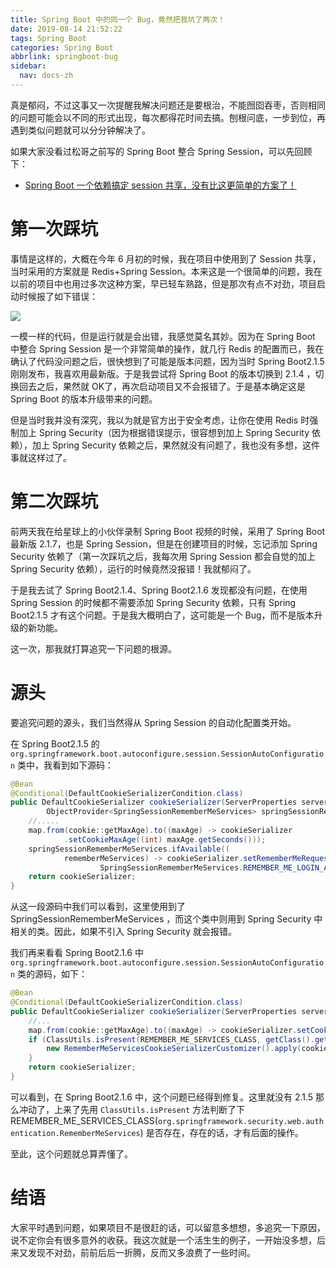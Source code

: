 ```yaml
---
title: Spring Boot 中的同一个 Bug，竟然把我坑了两次！
date: 2019-08-14 21:52:22
tags: Spring Boot
categories: Spring Boot
abbrlink: springboot-bug
sidebar:
  nav: docs-zh
---
```


真是郁闷，不过这事又一次提醒我解决问题还是要根治，不能囫囵吞枣，否则相同的问题可能会以不同的形式出现，每次都得花时间去搞。刨根问底，一步到位，再遇到类似问题就可以分分钟解决了。

<!--more-->

如果大家没看过松哥之前写的 Spring Boot 整合 Spring Session，可以先回顾下：

- [Spring Boot 一个依赖搞定 session 共享，没有比这更简单的方案了！](https://mp.weixin.qq.com/s/xs67SzSkMLz6-HgZVxTDFw)

# 第一次踩坑

事情是这样的，大概在今年 6 月初的时候，我在项目中使用到了 Session 共享，当时采用的方案就是 Redis+Spring Session。本来这是一个很简单的问题，我在以前的项目中也用过多次这种方案，早已轻车熟路，但是那次有点不对劲，项目启动时候报了如下错误：

![](http://www.javaboy.org/images/boot/31-1.png)

一模一样的代码，但是运行就是会出错，我感觉莫名其妙。因为在 Spring Boot 中整合 Spring Session 是一个非常简单的操作，就几行 Redis 的配置而已，我在确认了代码没问题之后，很快想到了可能是版本问题，因为当时 Spring Boot2.1.5 刚刚发布，我喜欢用最新版。于是我尝试将 Spring Boot 的版本切换到 2.1.4 ，切换回去之后，果然就 OK了，再次启动项目又不会报错了。于是基本确定这是 Spring Boot 的版本升级带来的问题。

但是当时我并没有深究，我以为就是官方出于安全考虑，让你在使用 Redis 时强制加上 Spring Security（因为根据错误提示，很容想到加上 Spring Security 依赖），加上 Spring Security 依赖之后，果然就没有问题了，我也没有多想，这件事就这样过了。​

# 第二次踩坑

前两天我在给星球上的小伙伴录制 Spring Boot 视频的时候，采用了  Spring Boot 最新版 2.1.7，也是 Spring Session，但是在创建项目的时候，忘记添加 Spring Security 依赖了（第一次踩坑之后，我每次用 Spring Session 都会自觉的加上 Spring Security 依赖），运行的时候竟然没报错！我就郁闷了。

于是我去试了 Spring Boot2.1.4、Spring Boot2.1.6 发现都没有问题，在使用 Spring Session 的时候都不需要添加 Spring Security 依赖，只有 Spring Boot2.1.5 才有这个问题。于是我大概明白了，这可能是一个 Bug，而不是版本升级的新功能。

这一次，那我就打算追究一下问题的根源。

# 源头

要追究问题的源头，我们当然得从 Spring Session 的自动化配置类开始。

在 Spring Boot2.1.5 的 `org.springframework.boot.autoconfigure.session.SessionAutoConfiguration` 类中，我看到如下源码：

```java
@Bean
@Conditional(DefaultCookieSerializerCondition.class)
public DefaultCookieSerializer cookieSerializer(ServerProperties serverProperties,
		ObjectProvider<SpringSessionRememberMeServices> springSessionRememberMeServices) {
	//.....
	map.from(cookie::getMaxAge).to((maxAge) -> cookieSerializer
			.setCookieMaxAge((int) maxAge.getSeconds()));
	springSessionRememberMeServices.ifAvailable((
			rememberMeServices) -> cookieSerializer.setRememberMeRequestAttribute(
					SpringSessionRememberMeServices.REMEMBER_ME_LOGIN_ATTR));
	return cookieSerializer;
}
```

从这一段源码中我们可以看到，这里使用到了 SpringSessionRememberMeServices ，而这个类中则用到 Spring Security 中相关的类。因此，如果不引入 Spring Security 就会报错。

我们再来看看 Spring Boot2.1.6 中 `org.springframework.boot.autoconfigure.session.SessionAutoConfiguration` 类的源码，如下：

```java
@Bean
@Conditional(DefaultCookieSerializerCondition.class)
public DefaultCookieSerializer cookieSerializer(ServerProperties serverProperties) {
	//...
	map.from(cookie::getMaxAge).to((maxAge) -> cookieSerializer.setCookieMaxAge((int) maxAge.getSeconds()));
	if (ClassUtils.isPresent(REMEMBER_ME_SERVICES_CLASS, getClass().getClassLoader())) {
		new RememberMeServicesCookieSerializerCustomizer().apply(cookieSerializer);
	}
	return cookieSerializer;
}
```

可以看到，在 Spring Boot2.1.6 中，这个问题已经得到修复。这里就没有 2.1.5 那么冲动了，上来了先用 `ClassUtils.isPresent` 方法判断了下 REMEMBER_ME_SERVICES_CLASS(`org.springframework.security.web.authentication.RememberMeServices`) 是否存在，存在的话，才有后面的操作。

至此，这个问题就总算弄懂了。

# 结语

大家平时遇到问题，如果项目不是很赶的话，可以留意多想想，多追究一下原因，说不定你会有很多意外的收获。我这次就是一个活生生的例子，一开始没多想，后来又发现不对劲，前前后后一折腾，反而又多浪费了一些时间。